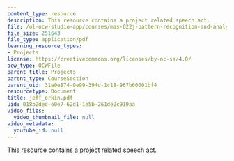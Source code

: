 ```yaml
---
content_type: resource
description: This resource contains a project related speech act.
file: /ol-ocw-studio-app/courses/mas-622j-pattern-recognition-and-analysis-fall-2006/018b2dede0e762d11e5b261de2c919aa_jeff_orkin.pdf
file_size: 251643
file_type: application/pdf
learning_resource_types:
- Projects
license: https://creativecommons.org/licenses/by-nc-sa/4.0/
ocw_type: OCWFile
parent_title: Projects
parent_type: CourseSection
parent_uid: 31e0e874-9e99-394d-1c18-967b60001bf4
resourcetype: Document
title: jeff_orkin.pdf
uid: 018b2ded-e0e7-62d1-1e5b-261de2c919aa
video_files:
  video_thumbnail_file: null
video_metadata:
  youtube_id: null
---
```

This resource contains a project related speech act.